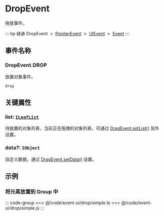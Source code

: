 # DropEvent

拖放事件。

::: tip 继承
DropEvent &nbsp;>&nbsp; [PointerEvent](./Pointer) &nbsp;>&nbsp; [UIEvent](./UIEvent.md) &nbsp;>&nbsp; [Event](../basic/Event.md)
:::

## 事件名称

### DropEvent.DROP

放置对象事件。

`drop`

## 关键属性

### list: [`ILeafList`](/api/interfaces/ILeafList.md)

待放置的对象列表，当前正在拖拽的对象列表，可通过 [DragEvent.setList()](./Drag.md#静态方法) 另外设置。

### data?: `IObject`

自定义数据，通过 [DragEvent.setData()](./Drag.md#静态方法) 设置。

<!-- ## 继承事件

### [PointerEvent](./Pointer) -->

<!--
## API

### [DropEvent](/api/classes/DropEvent.md) -->

## 示例

### 将元素放置到 Group 中

::: code-group
<<< @/code/event-ui/drop/simple.ts
<<< @/code/event-ui/drop/simple.js
:::
